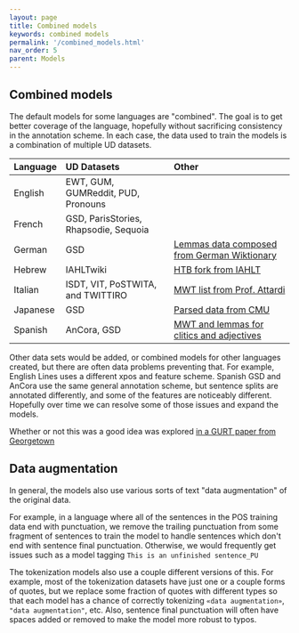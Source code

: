 ```yaml
---
layout: page
title: Combined models
keywords: combined models
permalink: '/combined_models.html'
nav_order: 5
parent: Models
---
```


## Combined models

The default models for some languages are "combined".  The goal is to get better coverage of the language, hopefully without sacrificing consistency in the annotation scheme.  In each case, the data used to train the models is a combination of multiple UD datasets.

| Language | UD Datasets | Other |
| :------- | :------------ | :------ |
| English | EWT, GUM, GUMReddit, PUD, Pronouns | |
| French  | GSD, ParisStories, Rhapsodie, Sequoia | |
| German  | GSD | [Lemmas data composed from German Wiktionary](https://github.com/stanfordnlp/handparsed-treebank/blob/master/german-lemmas-wiki/de_wiki_lemmas.conllu) |
| Hebrew  | IAHLTwiki | [HTB fork from IAHLT](https://github.com/IAHLT/UD_Hebrew) |
| Italian | ISDT, VIT, PoSTWITA, and TWITTIRO | [MWT list from Prof. Attardi](https://github.com/stanfordnlp/handparsed-treebank/blob/master/italian-mwt/italian.mwt) |
| Japanese | GSD | [Parsed data from CMU](https://github.com/stanfordnlp/handparsed-treebank/blob/master/japanese-handparsed/spaces-ready-checked.conllu) |
| Spanish | AnCora, GSD | [MWT and lemmas for clitics and adjectives](https://github.com/stanfordnlp/handparsed-treebank/blob/master/spanish-mwt/adjectives.conllu) |

Other data sets would be added, or combined models for other languages
created, but there are often data problems preventing that.  For
example, English Lines uses a different xpos and feature scheme.
Spanish GSD and AnCora use the same general annotation scheme, but
sentence splits are annotated differently, and some of the features
are noticeably different.  Hopefully over time we can resolve some of
those issues and expand the models.

Whether or not this was a good idea was explored [in a GURT paper from Georgetown](https://arxiv.org/abs/2302.00636)

## Data augmentation

In general, the models also use various sorts of text "data
augmentation" of the original data.

For example, in a language where all of the sentences in the POS
training data end with punctuation, we remove the trailing punctuation
from some fragment of sentences to train the model to handle sentences
which don't end with sentence final punctuation.  Otherwise, we would
frequently get issues such as a model tagging `This is an unfinished
sentence_PU`

The tokenization models also use a couple different versions of this.
For example, most of the tokenization datasets have just one or a
couple forms of quotes, but we replace some fraction of quotes with
different types so that each model has a chance of correctly
tokenizing `«data augmentation»`, `"data augmentation"`, etc.  Also,
sentence final punctuation will often have spaces added or removed to
make the model more robust to typos.
